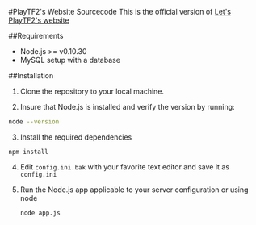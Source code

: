 #PlayTF2's Website Sourcecode
This is the official version of [Let's PlayTF2's website][1]

##Requirements

* Node.js >= v0.10.30 
* MySQL setup with a database

##Installation

1. Clone the repository to your local machine. 

2. Insure that Node.js is installed and verify the version by running:

 ```bash
 node --version
 ```

3. Install the required dependencies
 
  ```
npm install
  ```
  
4. Edit `config.ini.bak` with your favorite text editor and save it as `config.ini`

5. Run the Node.js app applicable to your server configuration or using node
   
   ```
   node app.js
   ```


[1]: http://playtf2.com